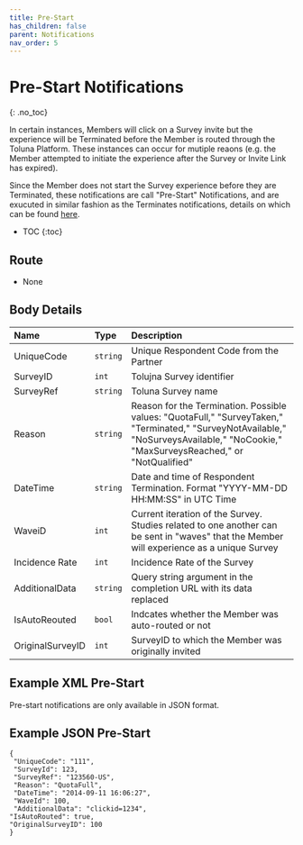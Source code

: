 ```yaml
---
title: Pre-Start
has_children: false
parent: Notifications
nav_order: 5
---
```



# Pre-Start Notifications 
{: .no_toc}

In certain instances, Members will click on a Survey invite but the experience will be Terminated before the Member is routed through the Toluna Platform. These instances can occur for mutiple reaons (e.g. the Member attempted to initiate the experience after the Survey or Invite Link has expired). 

Since the Member does not start the Survey experience before they are Terminated, these notifications are call "Pre-Start" Notifications, and are exucuted in similar fashion as the Terminates notifications, details on which can be found [here](/notifications/memberstatus.html#terminates).

* TOC
{:toc}


## Route

 - None


## Body Details

| Name | Type | Description |
| :--- | :--- | :--- |
| UniqueCode | ```string``` | Unique Respondent Code from the Partner |
| SurveyID | ```int``` | Tolujna Survey identifier |
| SurveyRef | ```string``` | Toluna Survey name |
| Reason | ```string``` | Reason for the Termination. Possible values: "QuotaFull," "SurveyTaken," "Terminated," "SurveyNotAvailable," "NoSurveysAvailable," "NoCookie," "MaxSurveysReached," or "NotQualified" |
| DateTime | ```string``` | Date and time of Respondent Termination. Format "YYYY-MM-DD HH:MM:SS" in UTC Time |
| WaveiD | ```int``` | Current iteration of the Survey. Studies related to one another can be sent in "waves" that the Member will experience as a unique Survey |
| Incidence Rate | ```int``` | Incidence Rate of the Survey |
| AdditionalData | ```string``` | Query string argument in the completion URL with its data replaced |
| IsAutoReouted | ```bool``` | Indcates whether the Member was auto-routed or not |
| OriginalSurveyID | ```int``` | SurveyID to which the Member was originally invited |


## Example XML Pre-Start 

Pre-start notifications are only available in JSON format.


## Example JSON Pre-Start
```plaintext
{
 "UniqueCode": "111",
 "SurveyId": 123,
 "SurveyRef": "123560-US",
 "Reason": "QuotaFull",
 "DateTime": "2014-09-11 16:06:27",
 "WaveId": 100,
 "AdditionalData": "clickid=1234",
"IsAutoRouted": true,
"OriginalSurveyID": 100
}
```
